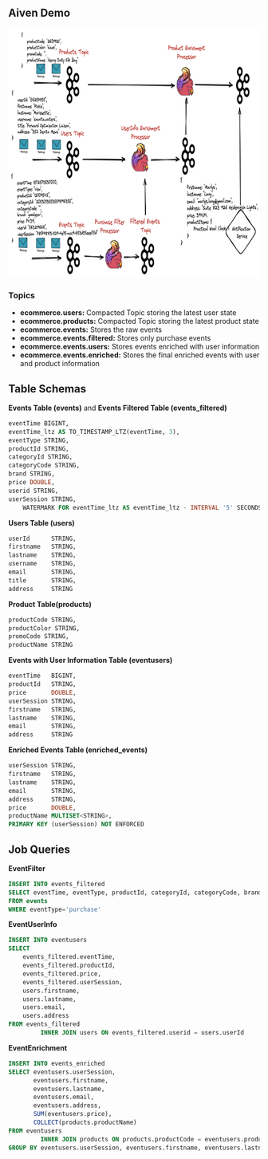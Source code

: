 Aiven Demo
-----------

<p align="center">
    <img src="images/pipeline.png" width="1000" height="500">
</p>


### Topics
- **ecommerce.users:** Compacted Topic storing the latest user state
- **ecommerce.products:** Compacted Topic storing the latest product state
- **ecommerce.events:** Stores the raw events
- **ecommerce.events.filtered:** Stores only purchase events
- **ecommerce.events.users:** Stores events enriched with user information
- **ecommerce.events.enriched:** Stores the final enriched events with user and product information

Table Schemas
-----------------
**Events Table (events)** and **Events Filtered Table (events_filtered)**
```sql
eventTime BIGINT,
eventTime_ltz AS TO_TIMESTAMP_LTZ(eventTime, 3),
eventType STRING,
productId STRING,
categoryId STRING,
categoryCode STRING,
brand STRING,
price DOUBLE,
userid STRING,
userSession STRING,
    WATERMARK FOR eventTime_ltz AS eventTime_ltz - INTERVAL '5' SECONDS
```

**Users Table (users)** 
```sql
userId      STRING,
firstname   STRING,
lastname    STRING,
username    STRING,
email       STRING,
title       STRING,
address     STRING
```

**Product Table(products)**
```sql
productCode STRING,
productColor STRING,
promoCode STRING,
productName STRING
```

**Events with User Information Table (eventusers)**
```sql
eventTime   BIGINT,
productId   STRING,
price       DOUBLE,
userSession STRING,
firstname   STRING,
lastname    STRING,
email       STRING,
address     STRING
```

**Enriched Events Table (enriched_events)**
```sql
userSession STRING,
firstname   STRING,
lastname    STRING,
email       STRING,
address     STRING,
price       DOUBLE,
productName MULTISET<STRING>,
PRIMARY KEY (userSession) NOT ENFORCED
```

Job Queries
-----------
**EventFilter**
```sql
INSERT INTO events_filtered
SELECT eventTime, eventType, productId, categoryId, categoryCode, brand, price, userid, userSession
FROM events
WHERE eventType='purchase'
```

**EventUserInfo**
```sql
INSERT INTO eventusers
SELECT
    events_filtered.eventTime,
    events_filtered.productId,
    events_filtered.price,
    events_filtered.userSession,
    users.firstname,
    users.lastname,
    users.email,
    users.address
FROM events_filtered
         INNER JOIN users ON events_filtered.userid = users.userId
```


**EventEnrichment**
```sql
INSERT INTO events_enriched
SELECT eventusers.userSession,
       eventusers.firstname,
       eventusers.lastname,
       eventusers.email,
       eventusers.address,
       SUM(eventusers.price),
       COLLECT(products.productName)
FROM eventusers
         INNER JOIN products ON products.productCode = eventusers.productId
GROUP BY eventusers.userSession, eventusers.firstname, eventusers.lastname, eventusers.email, eventusers.address, products.productName
```